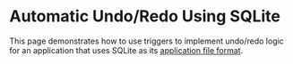 # Automatic Undo/Redo Using SQLite



This page demonstrates how to use triggers to implement undo/redo 
logic for an application that uses SQLite as its 
[application file format](appfileformat.html).


